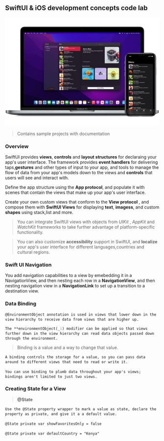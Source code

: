## SwiftUI & iOS development concepts code lab

![Swift Logo](SwiftUI-Hero_dark@2x.png)

> Contains sample projects with documentation

### Overview

SwiftUI provides **views**, **controls** and **layout structures** for declaraing your app's user interface. The framework provides **event handlers** for delivering taps,**gestures** and other types of input to your app, and tools to manage the flow of data from your app's models down to the views and **controls** that users will see and interact with.

Define the app structure using the **App protocol**, and populate it with scenes that contain the views that make up your app's user interface.

Create your own custom views that conform to the **View protocol** , and compose them with **SwiftUI Views** for displaying **text**, **imagess**, and custom **shapes** using stack,list and more.

> You can integrate SwiftUI views with objects from *UIKit* , *AppKit* and *WatchKit* frameworks to take further advantage of platform-specific functionality.

> You can also customize **accessibility** support in SwiftUI, and **localize** your app's user interface for different languages,countries and cultural regions.

### Swift UI Navigation

You add navigation capabilities to a view by emebedding it in a NavigationView, and then nesting each row in a **NavigationView**,
and then nesting navigation view in a **NavigationLink** to set up a transition to a destination view.


### Data Binding
```
@EnvironmentObject annotation is used in views that lower down in the view hierarchy to receive data from views that are higher up.
```

```
The **environmentObject(_:) modifier can be applied so that views further down in the view hierarchy can read data objects passed down through the environment.
```

> Binding is a value and a way to change that value.

```
A binding controls the storage for a value, so you can pass data around to different views that need to read or write it.

You can use binding to plumb data throughout your app's views; bindings aren't limited to just two views.

```
### Creating State for a View

> **@State** 

```
Use the @State property wrapper to mark a value as state, declare the property as private, and give it a a default value.

@State private var showFavoritesOnly = false

@State private var defaultCountry = "Kenya"

```


